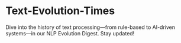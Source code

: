 # Text-Evolution-Times
Dive into the history of text processing—from rule-based to AI-driven systems—in our NLP Evolution Digest. Stay updated!
